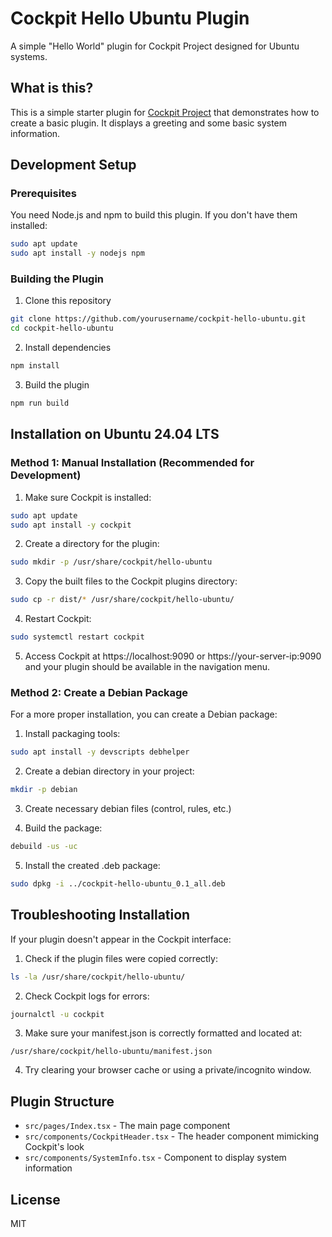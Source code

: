 
# Cockpit Hello Ubuntu Plugin

A simple "Hello World" plugin for Cockpit Project designed for Ubuntu systems.

## What is this?

This is a simple starter plugin for [Cockpit Project](https://cockpit-project.org/) that demonstrates how to create a basic plugin. It displays a greeting and some basic system information.

## Development Setup

### Prerequisites

You need Node.js and npm to build this plugin. If you don't have them installed:

```bash
sudo apt update
sudo apt install -y nodejs npm
```

### Building the Plugin

1. Clone this repository
```bash
git clone https://github.com/yourusername/cockpit-hello-ubuntu.git
cd cockpit-hello-ubuntu
```

2. Install dependencies
```bash
npm install
```

3. Build the plugin
```bash
npm run build
```

## Installation on Ubuntu 24.04 LTS

### Method 1: Manual Installation (Recommended for Development)

1. Make sure Cockpit is installed:
```bash
sudo apt update
sudo apt install -y cockpit
```

2. Create a directory for the plugin:
```bash
sudo mkdir -p /usr/share/cockpit/hello-ubuntu
```

3. Copy the built files to the Cockpit plugins directory:
```bash
sudo cp -r dist/* /usr/share/cockpit/hello-ubuntu/
```

4. Restart Cockpit:
```bash
sudo systemctl restart cockpit
```

5. Access Cockpit at https://localhost:9090 or https://your-server-ip:9090 and your plugin should be available in the navigation menu.

### Method 2: Create a Debian Package

For a more proper installation, you can create a Debian package:

1. Install packaging tools:
```bash
sudo apt install -y devscripts debhelper
```

2. Create a debian directory in your project:
```bash
mkdir -p debian
```

3. Create necessary debian files (control, rules, etc.)

4. Build the package:
```bash
debuild -us -uc
```

5. Install the created .deb package:
```bash
sudo dpkg -i ../cockpit-hello-ubuntu_0.1_all.deb
```

## Troubleshooting Installation

If your plugin doesn't appear in the Cockpit interface:

1. Check if the plugin files were copied correctly:
```bash
ls -la /usr/share/cockpit/hello-ubuntu/
```

2. Check Cockpit logs for errors:
```bash
journalctl -u cockpit
```

3. Make sure your manifest.json is correctly formatted and located at:
```
/usr/share/cockpit/hello-ubuntu/manifest.json
```

4. Try clearing your browser cache or using a private/incognito window.

## Plugin Structure

- `src/pages/Index.tsx` - The main page component
- `src/components/CockpitHeader.tsx` - The header component mimicking Cockpit's look
- `src/components/SystemInfo.tsx` - Component to display system information

## License

MIT
